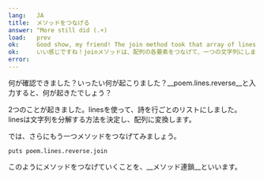```yaml
---
lang:   JA
title:  メソッドをつなげる
answer: ^More still did (.+)
load:   prev
ok:     Good show, my friend! The join method took that array of lines and put them together into a string.
ok:     いい感じですね！joinメソッドは、配列の各要素をつなげて、一つの文字列にしました。
error:  
---
```


何が確認できました？いったい何が起こりました？__poem.lines.reverse__と入力すると、何が起きたでしょう？

2つのことが起きました。linesを使って、詩を行ごとのリストにしました。
linesは文字列を分解する方法を決定し、配列に変換します。

では、さらにもう一つメソッドをつなげてみましょう。

    puts poem.lines.reverse.join

このようにメソッドをつなげていくことを、__メソッド連鎖__といいます。
